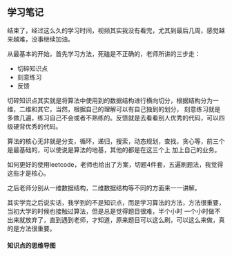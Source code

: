 ## 学习笔记

结束了，经过这么久的学习时间，视频其实我没有看完，尤其到最后几周，感觉越来越难，没事继续加油。

从最基本的开始，首先学习方法，死磕是不正确的，老师所讲的三步走： 

- 切碎知识点
- 刻意练习
- 反馈

切碎知识点其实就是将算法中使用到的数据结构进行横向切分，根据结构分为一维，二维和其它，当然，根据自己的理解可以有自己独到的划分，
刻意练习就是多做几遍，练习自己不会或者不熟练的。反馈就是去看看别人优秀的代码，可以四级硬背优秀的代码。

算法的核心无非就是分支，循环，递归，搜索，动态规划，查找，贪心等，前三个是最基础的，可以使说是算法的地基，其他的都是在这三个上
加上自己的业务。

如何更好的使用leetcode，老师也给出了方案，切题4件套，五遍刷题法，我觉得这些才是核心。

之后老师分别从一维数据结构，二维数据结构等不同的方面来一一讲解。

其实学完之后说实话，我学到的不是知识点，而是学习算法的方法，方法很重要，当初大学的时候也接触过算法，但是总是觉得题目很难，半个小时
一个小时做不出来就放弃了，直到遇到老师，才知道，原来题目可以这么刷，可以这么来做，真的是方法很重要。

#### 知识点的思维导图

